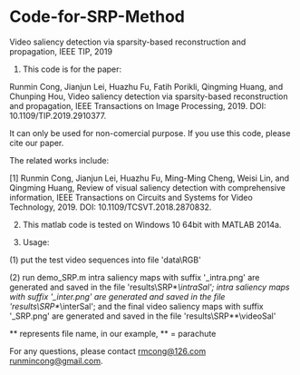 # Code-for-SRP-Method
Video saliency detection via sparsity-based reconstruction and propagation, IEEE TIP, 2019


1. This code is for the paper: 

Runmin Cong, Jianjun Lei, Huazhu Fu, Fatih Porikli, Qingming Huang, and Chunping Hou, Video saliency detection via sparsity-based reconstruction and propagation, IEEE Transactions on Image Processing, 2019. DOI: 10.1109/TIP.2019.2910377.

It can only be used for non-comercial purpose. If you use this code, please cite our paper.

The related works include:

[1] Runmin Cong, Jianjun Lei, Huazhu Fu, Ming-Ming Cheng, Weisi Lin, and Qingming Huang, Review of visual saliency detection with comprehensive information, IEEE Transactions on Circuits and Systems for Video Technology, 2019. DOI: 10.1109/TCSVT.2018.2870832.


2. This matlab code is tested on Windows 10 64bit with MATLAB 2014a. 

3. Usage:

(1) put the test video sequences into file 'data\RGB'

(2) run demo_SRP.m
intra saliency maps with suffix '_intra.png' are generated and saved in the file 'results\SRP\**\intraSal';
intra saliency maps with suffix '_inter.png' are generated and saved in the file 'results\SRP\**\interSal';
and the final  video saliency maps with suffix '_SRP.png' are generated and saved in the file 'results\SRP\**\videoSal'

** represents file name, in our example, ** = parachute 


For any questions, please contact rmcong@126.com  runmincong@gmail.com.
